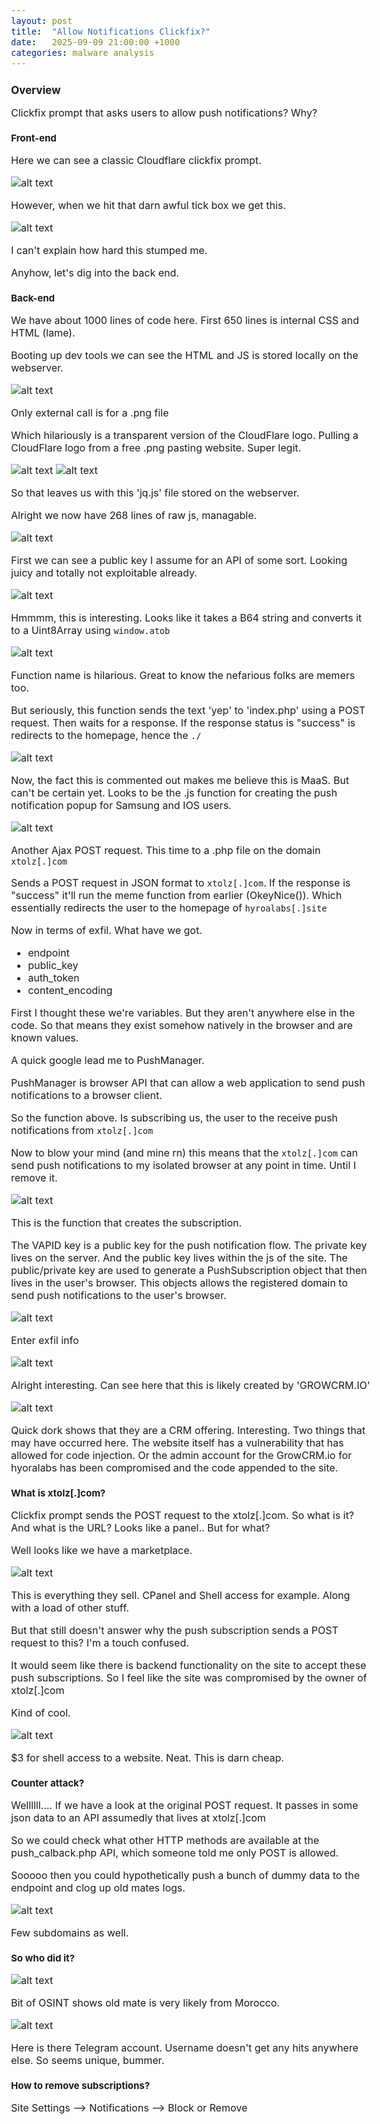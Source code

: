 ```yaml
---
layout: post
title:  "Allow Notifications Clickfix?"
date:   2025-09-09 21:00:00 +1000
categories: malware analysis
---
```


<style>
  body { font-size: 16px; }
  body {font-family: 'Inter', sans-serif}
  h1 { font-size: 19px !important; }
  h2 { font-size: 17px !important; }
  h3 { font-size: 15px !important; }
</style>

## Overview

Clickfix prompt that asks users to allow push notifications? Why?

### Front-end

Here we can see a classic Cloudflare clickfix prompt. 

![alt text](/images/landing_page2.PNG)

However, when we hit that darn awful tick box we get this.

![alt text](/images/stage2_page.PNG)

I can't explain how hard this stumped me.

Anyhow, let's dig into the back end. 


### Back-end

We have about 1000 lines of code here. First 650 lines is internal CSS and HTML (lame).

Booting up dev tools we can see the HTML and JS is stored locally on the webserver.

![alt text](/images/sources.PNG)

Only external call is for a .png file

Which hilariously is a transparent version of the CloudFlare logo. Pulling a CloudFlare logo from a free .png pasting website. Super legit. 

![alt text](/images/post_images.png)
![alt text](/images/png_call.PNG)

So that leaves us with this 'jq.js' file stored on the webserver. 

Alright we now have 268 lines of raw js, managable.

![alt text](/images/pub_key.PNG)

First we can see a public key I assume for an API of some sort. Looking juicy and totally not exploitable already.

![alt text](/images/base_64.PNG)

Hmmmm, this is interesting. Looks like it takes a B64 string and converts it to a Uint8Array using ``window.atob``

![alt text](/images/memer.PNG)

Function name is hilarious. Great to know the nefarious folks are memers too.

But seriously, this function sends the text 'yep' to 'index.php' using a POST request. Then waits for a response. If the response status is "success" is redirects to the homepage, hence the ``./``

![alt text](/images/samsung.PNG)

Now, the fact this is commented out makes me believe this is MaaS. But can't be certain yet. Looks to be the .js function for creating the push notification popup for Samsung and IOS users.

![alt text](/images/send_subscription.PNG)

Another Ajax POST request. This time to a .php file on the domain ``xtolz[.]com``

Sends a POST request in JSON format to ``xtolz[.]com``. If the response is "success" it'll run the meme function from earlier (OkeyNice()). Which essentially redirects the user to the homepage of ``hyroalabs[.]site``

Now in terms of exfil. What have we got.
- endpoint
- public_key
- auth_token
- content_encoding

First I thought these we're variables. But they aren't anywhere else in the code. So that means they exist somehow natively in the browser and are known values. 

A quick google lead me to PushManager.

PushManager is browser API that can allow a web application to send push notifications to a browser client.

So the function above. Is subscribing us, the user to the receive push notifications from ``xtolz[.]com``

Now to blow your mind (and mine rn) this means that the ``xtolz[.]com`` can send push notifications to my isolated browser at any point in time. Until I remove it. 

![alt text](/images/push_manager.PNG)

This is the function that creates the subscription.

The VAPID key is a public key for the push notification flow. The private key lives on the server. And the public key lives within the js of the site. The public/private key are used to generate a PushSubscription object that then lives in the user's browser. This objects allows the registered domain to send push notifications to the user's browser.

![alt text](/images/exfil_hy.PNG)

Enter exfil info

![alt text](/images/hyora_login.PNG)

Alright interesting. Can see here that this is likely created by 'GROWCRM.IO' 

![alt text](/images/dork.PNG)

Quick dork shows that they are a CRM offering. Interesting. Two things that may have occurred here. The website itself has a vulnerability that has allowed for code injection. Or the admin account for the GrowCRM.io for hyoralabs has been compromised and the code appended to the site.

### What is xtolz[.]com?

Clickfix prompt sends the POST request to the xtolz[.]com. So what is it? And what is the URL? Looks like a panel.. But for what?

Well looks like we have a marketplace. 

![alt text](/images/offerings.PNG)

This is everything they sell. CPanel and Shell access for example. Along with a load of other stuff. 

But that still doesn't answer why the push subscription sends a POST request to this? I'm a touch confused. 

It would seem like there is backend functionality on the site to accept these push subscriptions. So I feel like the site was compromised by the owner of xtolz[.]com

Kind of cool.

![alt text](/images/shell.PNG)

$3 for shell access to a website. Neat. This is darn cheap.

### Counter attack?

Wellllll.... If we have a look at the original POST request. It passes in some json data to an API assumedly that lives at xtolz[.]com

So we could check what other HTTP methods are available at the push_calback.php API, which someone told me only POST is allowed.

Sooooo then you could hypothetically push a bunch of dummy data to the endpoint and clog up old mates logs.

![alt text](/images/subdomains.PNG)

Few subdomains as well.


### So who did it?

![alt text](/images/OSINT.PNG)

Bit of OSINT shows old mate is very likely from Morocco.

![alt text](/images/telegram_acc.PNG)

Here is there Telegram account. Username doesn't get any hits anywhere else. So seems unique, bummer.

### How to remove subscriptions?

Site Settings --> Notifications --> Block or Remove
